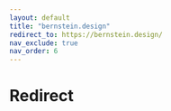 ```yaml
---
layout: default
title: "bernstein.design"
redirect_to: https://bernstein.design/
nav_exclude: true
nav_order: 6
---
```


# Redirect
